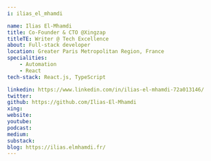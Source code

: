 ```yaml
---
i: ilias_el_mhamdi

name: Ilias El-Mhamdi
title: Co-Founder & CTO @Xingzap
titleTE: Writer @ Tech Excellence
about: Full-stack developer
location: Greater Paris Metropolitan Region, France
specialities:
    - Automation
    - React
tech-stack: React.js, TypeScript

linkedin: https://www.linkedin.com/in/ilias-el-mhamdi-72a013146/
twitter:
github: https://github.com/Ilias-El-Mhamdi
xing:
website:
youtube:
podcast:
medium:
substack:
blog: https://ilias.elmhamdi.fr/
---
```

